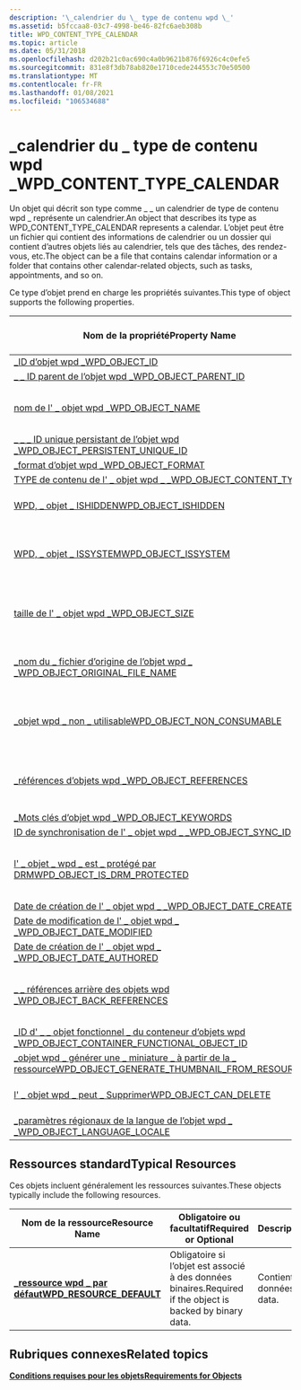 ```yaml
---
description: '\_calendrier du \_ type de contenu wpd \_'
ms.assetid: b5fccaa8-03c7-4998-be46-82fc6aeb308b
title: WPD_CONTENT_TYPE_CALENDAR
ms.topic: article
ms.date: 05/31/2018
ms.openlocfilehash: d202b21c0ac690c4a0b9621b876f6926c4c0efe5
ms.sourcegitcommit: 831e8f3db78ab820e1710cede244553c70e50500
ms.translationtype: MT
ms.contentlocale: fr-FR
ms.lasthandoff: 01/08/2021
ms.locfileid: "106534688"
---
```

# <a name="wpd_content_type_calendar"></a><span data-ttu-id="44df2-103">\_calendrier du \_ type de contenu wpd \_</span><span class="sxs-lookup"><span data-stu-id="44df2-103">WPD\_CONTENT\_TYPE\_CALENDAR</span></span>

<span data-ttu-id="44df2-104">Un objet qui décrit son type comme \_ \_ un calendrier de type de contenu wpd \_ représente un calendrier.</span><span class="sxs-lookup"><span data-stu-id="44df2-104">An object that describes its type as WPD\_CONTENT\_TYPE\_CALENDAR represents a calendar.</span></span> <span data-ttu-id="44df2-105">L’objet peut être un fichier qui contient des informations de calendrier ou un dossier qui contient d’autres objets liés au calendrier, tels que des tâches, des rendez-vous, etc.</span><span class="sxs-lookup"><span data-stu-id="44df2-105">The object can be a file that contains calendar information or a folder that contains other calendar-related objects, such as tasks, appointments, and so on.</span></span>

<span data-ttu-id="44df2-106">Ce type d’objet prend en charge les propriétés suivantes.</span><span class="sxs-lookup"><span data-stu-id="44df2-106">This type of object supports the following properties.</span></span>



| <span data-ttu-id="44df2-107">Nom de la propriété</span><span class="sxs-lookup"><span data-stu-id="44df2-107">Property Name</span></span>                                                                                                         | <span data-ttu-id="44df2-108">Obligatoire ou facultatif</span><span class="sxs-lookup"><span data-stu-id="44df2-108">Required or Optional</span></span>                                                  |
|-----------------------------------------------------------------------------------------------------------------------|-----------------------------------------------------------------------|
| [<span data-ttu-id="44df2-109">\_ID d’objet wpd \_</span><span class="sxs-lookup"><span data-stu-id="44df2-109">WPD\_OBJECT\_ID</span></span>](object-properties.md)                                                                | <span data-ttu-id="44df2-110">Obligatoire.</span><span class="sxs-lookup"><span data-stu-id="44df2-110">Required.</span></span>                                                             |
| [<span data-ttu-id="44df2-111">\_ \_ ID parent de l’objet wpd \_</span><span class="sxs-lookup"><span data-stu-id="44df2-111">WPD\_OBJECT\_PARENT\_ID</span></span>](object-properties.md)                                                 | <span data-ttu-id="44df2-112">Obligatoire.</span><span class="sxs-lookup"><span data-stu-id="44df2-112">Required.</span></span>                                                             |
| [<span data-ttu-id="44df2-113">nom de l' \_ objet wpd \_</span><span class="sxs-lookup"><span data-stu-id="44df2-113">WPD\_OBJECT\_NAME</span></span>](object-properties.md)                                                            | <span data-ttu-id="44df2-114">Obligatoire si l’objet représente un fichier.</span><span class="sxs-lookup"><span data-stu-id="44df2-114">Required if the object represents a file.</span></span>                             |
| [<span data-ttu-id="44df2-115">\_ \_ \_ ID unique persistant de l’objet wpd \_</span><span class="sxs-lookup"><span data-stu-id="44df2-115">WPD\_OBJECT\_PERSISTENT\_UNIQUE\_ID</span></span>](object-properties.md)                          | <span data-ttu-id="44df2-116">Obligatoire.</span><span class="sxs-lookup"><span data-stu-id="44df2-116">Required.</span></span>                                                             |
| [<span data-ttu-id="44df2-117">\_format d’objet wpd \_</span><span class="sxs-lookup"><span data-stu-id="44df2-117">WPD\_OBJECT\_FORMAT</span></span>](object-properties.md)                                                        | <span data-ttu-id="44df2-118">Obligatoire.</span><span class="sxs-lookup"><span data-stu-id="44df2-118">Required.</span></span>                                                             |
| [<span data-ttu-id="44df2-119">TYPE de contenu de l' \_ objet wpd \_ \_</span><span class="sxs-lookup"><span data-stu-id="44df2-119">WPD\_OBJECT\_CONTENT\_TYPE</span></span>](object-properties.md)                                           | <span data-ttu-id="44df2-120">Obligatoire.</span><span class="sxs-lookup"><span data-stu-id="44df2-120">Required.</span></span>                                                             |
| [<span data-ttu-id="44df2-121">WPD, \_ objet \_ ISHIDDEN</span><span class="sxs-lookup"><span data-stu-id="44df2-121">WPD\_OBJECT\_ISHIDDEN</span></span>](object-properties.md)                                                    | <span data-ttu-id="44df2-122">Obligatoire si l’objet est masqué.</span><span class="sxs-lookup"><span data-stu-id="44df2-122">Required if the object is hidden.</span></span>                                     |
| [<span data-ttu-id="44df2-123">WPD, \_ objet \_ ISSYSTEM</span><span class="sxs-lookup"><span data-stu-id="44df2-123">WPD\_OBJECT\_ISSYSTEM</span></span>](object-properties.md)                                                    | <span data-ttu-id="44df2-124">Obligatoire si l’objet est un objet système (représente un fichier système).</span><span class="sxs-lookup"><span data-stu-id="44df2-124">Required if the object is a system object (represents a system file).</span></span> |
| [<span data-ttu-id="44df2-125">taille de l' \_ objet wpd \_</span><span class="sxs-lookup"><span data-stu-id="44df2-125">WPD\_OBJECT\_SIZE</span></span>](object-properties.md)                                                            | <span data-ttu-id="44df2-126">Obligatoire si l’objet a au moins une ressource.</span><span class="sxs-lookup"><span data-stu-id="44df2-126">Required if the object has at least one resource.</span></span>                     |
| [<span data-ttu-id="44df2-127">\_nom du \_ fichier d’origine de l’objet wpd \_ \_</span><span class="sxs-lookup"><span data-stu-id="44df2-127">WPD\_OBJECT\_ORIGINAL\_FILE\_NAME</span></span>](object-properties.md)                              | <span data-ttu-id="44df2-128">Obligatoire si l’objet représente un fichier.</span><span class="sxs-lookup"><span data-stu-id="44df2-128">Required if the object represents a file.</span></span>                             |
| [<span data-ttu-id="44df2-129">\_objet wpd \_ non \_ utilisable</span><span class="sxs-lookup"><span data-stu-id="44df2-129">WPD\_OBJECT\_NON\_CONSUMABLE</span></span>](object-properties.md)                                       | <span data-ttu-id="44df2-130">Recommandé si l’objet n’est pas destiné à être consommé par l’appareil.</span><span class="sxs-lookup"><span data-stu-id="44df2-130">Recommended if the object is not meant for consumption by the device.</span></span> |
| [<span data-ttu-id="44df2-131">\_références d’objets wpd \_</span><span class="sxs-lookup"><span data-stu-id="44df2-131">WPD\_OBJECT\_REFERENCES</span></span>](object-properties.md)                                                | <span data-ttu-id="44df2-132">Obligatoire si l’objet a des références à d’autres objets.</span><span class="sxs-lookup"><span data-stu-id="44df2-132">Required if the object has references to other objects.</span></span>               |
| [<span data-ttu-id="44df2-133">\_Mots clés d’objet wpd \_</span><span class="sxs-lookup"><span data-stu-id="44df2-133">WPD\_OBJECT\_KEYWORDS</span></span>](object-properties.md)                                                    | <span data-ttu-id="44df2-134">Optionnel.</span><span class="sxs-lookup"><span data-stu-id="44df2-134">Optional.</span></span>                                                             |
| [<span data-ttu-id="44df2-135">ID de synchronisation de l' \_ objet wpd \_ \_</span><span class="sxs-lookup"><span data-stu-id="44df2-135">WPD\_OBJECT\_SYNC\_ID</span></span>](object-properties.md)                                                     | <span data-ttu-id="44df2-136">Optionnel.</span><span class="sxs-lookup"><span data-stu-id="44df2-136">Optional.</span></span>                                                             |
| [<span data-ttu-id="44df2-137">l' \_ objet \_ wpd \_ est \_ protégé par DRM</span><span class="sxs-lookup"><span data-stu-id="44df2-137">WPD\_OBJECT\_IS\_DRM\_PROTECTED</span></span>](object-properties.md)                                  | <span data-ttu-id="44df2-138">Obligatoire si l’objet est protégé par la technologie DRM.</span><span class="sxs-lookup"><span data-stu-id="44df2-138">Required if the object is protected by DRM technology.</span></span>                |
| [<span data-ttu-id="44df2-139">Date de création de l' \_ objet wpd \_ \_</span><span class="sxs-lookup"><span data-stu-id="44df2-139">WPD\_OBJECT\_DATE\_CREATED</span></span>](object-properties.md)                                           | <span data-ttu-id="44df2-140">Optionnel.</span><span class="sxs-lookup"><span data-stu-id="44df2-140">Optional.</span></span>                                                             |
| [<span data-ttu-id="44df2-141">Date de modification de l' \_ objet wpd \_ \_</span><span class="sxs-lookup"><span data-stu-id="44df2-141">WPD\_OBJECT\_DATE\_MODIFIED</span></span>](object-properties.md)                                         | <span data-ttu-id="44df2-142">Recommandé.</span><span class="sxs-lookup"><span data-stu-id="44df2-142">Recommended.</span></span>                                                          |
| [<span data-ttu-id="44df2-143">Date de création de l' \_ objet wpd \_ \_</span><span class="sxs-lookup"><span data-stu-id="44df2-143">WPD\_OBJECT\_DATE\_AUTHORED</span></span>](object-properties.md)                                         | <span data-ttu-id="44df2-144">Optionnel.</span><span class="sxs-lookup"><span data-stu-id="44df2-144">Optional.</span></span>                                                             |
| [<span data-ttu-id="44df2-145">\_ \_ références arrière des objets wpd \_</span><span class="sxs-lookup"><span data-stu-id="44df2-145">WPD\_OBJECT\_BACK\_REFERENCES</span></span>](object-properties.md)                                     | <span data-ttu-id="44df2-146">Recommandé si l’objet est référencé par un autre objet.</span><span class="sxs-lookup"><span data-stu-id="44df2-146">Recommended if the object is referenced by another object.</span></span>            |
| [<span data-ttu-id="44df2-147">\_ID d' \_ \_ objet fonctionnel \_ du conteneur d’objets wpd \_</span><span class="sxs-lookup"><span data-stu-id="44df2-147">WPD\_OBJECT\_CONTAINER\_FUNCTIONAL\_OBJECT\_ID</span></span>](object-properties.md)     | <span data-ttu-id="44df2-148">Optionnel.</span><span class="sxs-lookup"><span data-stu-id="44df2-148">Optional.</span></span>                                                             |
| [<span data-ttu-id="44df2-149">\_objet wpd \_ générer une \_ miniature \_ à partir de la \_ ressource</span><span class="sxs-lookup"><span data-stu-id="44df2-149">WPD\_OBJECT\_GENERATE\_THUMBNAIL\_FROM\_RESOURCE</span></span>](object-properties.md) | <span data-ttu-id="44df2-150">Optionnel.</span><span class="sxs-lookup"><span data-stu-id="44df2-150">Optional.</span></span>                                                             |
| [<span data-ttu-id="44df2-151">l' \_ objet wpd \_ peut \_ Supprimer</span><span class="sxs-lookup"><span data-stu-id="44df2-151">WPD\_OBJECT\_CAN\_DELETE</span></span>](object-properties.md)                                               | <span data-ttu-id="44df2-152">Obligatoire si l’objet peut être supprimé.</span><span class="sxs-lookup"><span data-stu-id="44df2-152">Required if the object can be deleted.</span></span>                                |
| [<span data-ttu-id="44df2-153">\_paramètres régionaux de la langue de l’objet wpd \_ \_</span><span class="sxs-lookup"><span data-stu-id="44df2-153">WPD\_OBJECT\_LANGUAGE\_LOCALE</span></span>](object-properties.md)                                                                | <span data-ttu-id="44df2-154">Optionnel.</span><span class="sxs-lookup"><span data-stu-id="44df2-154">Optional.</span></span>                                                             |



 

## <a name="typical-resources"></a><span data-ttu-id="44df2-155">Ressources standard</span><span class="sxs-lookup"><span data-stu-id="44df2-155">Typical Resources</span></span>

<span data-ttu-id="44df2-156">Ces objets incluent généralement les ressources suivantes.</span><span class="sxs-lookup"><span data-stu-id="44df2-156">These objects typically include the following resources.</span></span>



| <span data-ttu-id="44df2-157">Nom de la ressource</span><span class="sxs-lookup"><span data-stu-id="44df2-157">Resource Name</span></span>                                          | <span data-ttu-id="44df2-158">Obligatoire ou facultatif</span><span class="sxs-lookup"><span data-stu-id="44df2-158">Required or Optional</span></span>                             | <span data-ttu-id="44df2-159">Description</span><span class="sxs-lookup"><span data-stu-id="44df2-159">Description</span></span>        |
|--------------------------------------------------------|--------------------------------------------------|--------------------|
| [<span data-ttu-id="44df2-160">**\_ressource wpd \_ par défaut**</span><span class="sxs-lookup"><span data-stu-id="44df2-160">**WPD\_RESOURCE\_DEFAULT**</span></span>](wpd-resource-default.md) | <span data-ttu-id="44df2-161">Obligatoire si l’objet est associé à des données binaires.</span><span class="sxs-lookup"><span data-stu-id="44df2-161">Required if the object is backed by binary data.</span></span> | <span data-ttu-id="44df2-162">Contient les données.</span><span class="sxs-lookup"><span data-stu-id="44df2-162">Contains the data.</span></span> |



 

## <a name="related-topics"></a><span data-ttu-id="44df2-163">Rubriques connexes</span><span class="sxs-lookup"><span data-stu-id="44df2-163">Related topics</span></span>

<dl> <dt>

[<span data-ttu-id="44df2-164">**Conditions requises pour les objets**</span><span class="sxs-lookup"><span data-stu-id="44df2-164">**Requirements for Objects**</span></span>](requirements-for-objects.md)
</dt> </dl>

 

 



